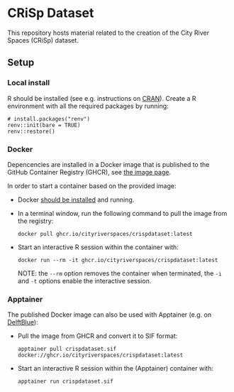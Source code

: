 # CRiSp Dataset

This repository hosts material related to the creation of the City River Spaces (CRiSp) dataset.

## Setup

### Local install

R should be installed (see e.g. instructions on [CRAN](http://cran.r-project.org/)).
Create a R environment with all the required packages by running:

```shell
# install.packages("renv")
renv::init(bare = TRUE)
renv::restore()
```

### Docker

Depencencies are installed in a Docker image that is published to the GitHub Container Registry
(GHCR), see [the image page](https://github.com/CityRiverSpaces/CRiSpDataset/pkgs/container/crispdataset).

In order to start a container based on the provided image:

- Docker [should be installed](https://docs.docker.com/get-started/get-docker/) and running.

- In a terminal window, run the following command to pull the image from the registry:

  ```shell
  docker pull ghcr.io/cityriverspaces/crispdataset:latest
  ```

- Start an interactive R session within the container with:

  ```shell
  docker run --rm -it ghcr.io/cityriverspaces/crispdataset:latest
  ```

  NOTE: the `--rm` option removes the container when terminated, the `-i` and `-t` options enable the interactive session.

### Apptainer

The published Docker image can also be used with Apptainer (e.g. on [DelftBlue](https://www.tudelft.nl/dhpc/system)):

- Pull the image from GHCR and convert it to SIF format:

  ```shell
  apptainer pull crispdataset.sif docker://ghcr.io/cityriverspaces/crispdataset:latest
  ```

- Start an interactive R session within the (Apptainer) container with:

  ```shell
  apptainer run crispdataset.sif
  ```
